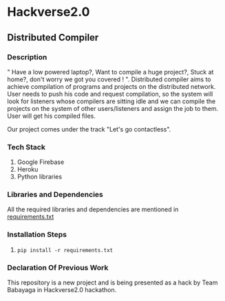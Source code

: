 # Hackverse2.0

## Distributed Compiler

### Description
" Have a low powered laptop?, Want to compile a huge project?, Stuck at home?, don't worry we got you covered ! ". 
Distributed compiler aims to achieve compilation of programs and projects on the distributed network. 
User needs to push his code and request compilation, so the system will look for listeners whose compilers
are sitting idle and we can compile the projects on the system of other users/listeners and assign the job to them.
User will get his compiled files.

Our project comes under the track "Let's go contactless".
### Tech Stack
1. Google Firebase
2. Heroku
3. Python libraries

### Libraries and Dependencies
All the required libraries and dependencies are
mentioned in [requirements.txt](https://github.com/Kanhakhatri065/Hackverse2.0/blob/main/requirements.txt)

### Installation Steps
1. ```pip install -r requirements.txt```

### Declaration Of Previous Work
This repository is a new project and is being presented as a hack by Team Babayaga
in Hackverse2.0 hackathon.
